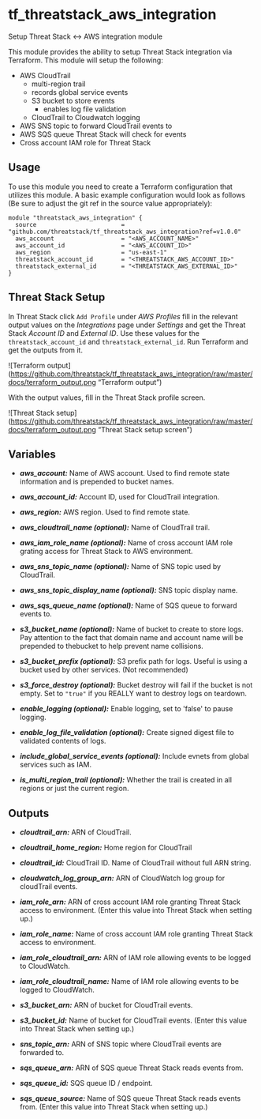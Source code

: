 # tf_threatstack_aws_integration
Setup Threat Stack <-> AWS integration module

This module provides the ability to setup Threat Stack integration via Terraform.  This module will setup the following:

* AWS CloudTrail
  * multi-region trail
  * records global service events
  * S3 bucket to store events
    * enables log file validation
  * CloudTrail to Cloudwatch logging
* AWS SNS topic to forward CloudTrail events to
* AWS SQS queue Threat Stack will check for events
* Cross account IAM role for Threat Stack


## Usage
To use this module you need to create a Terraform configuration that utilizes this module.  A basic example configuration would look as follows (Be sure to adjust the git ref in the source value appropriately):

```hcl
module "threatstack_aws_integration" {
  source                        = "github.com/threatstack/tf_threatstack_aws_integration?ref=v1.0.0"
  aws_account                   = "<AWS_ACCOUNT_NAME>"
  aws_account_id                = "<AWS_ACCOUNT_ID>"
  aws_region                    = "us-east-1"
  threatstack_account_id        = "<THREATSTACK_AWS_ACCOUNT_ID>"
  threatstack_external_id       = "<THREATSTACK_AWS_EXTERNAL_ID>"
}
```

## Threat Stack Setup
In Threat Stack click `Add Profile` under _AWS Profiles_ fill in the relevant output values on the _Integrations_ page under _Settings_ and get the Threat Stack _Account ID_ and _External ID_.  Use these values for the `threatstack_account_id` and `threatstack_external_id`.  Run Terraform and get the outputs from it.

![Terraform output](https://github.com/threatstack/tf_threatstack_aws_integration/raw/master/docs/terraform_output.png “Terraform output”)

With the output values, fill in the Threat Stack profile screen.

![Threat Stack setup](https://github.com/threatstack/tf_threatstack_aws_integration/raw/master/docs/terraform_output.png “Threat Stack setup screen”)

## Variables
* ___aws_account:___ Name of AWS account.  Used to find remote state information and is prepended to bucket names.

* ___aws_account_id:___ Account ID, used for CloudTrail integration.

* ___aws_region:___ AWS region.  Used to find remote state.

* ___aws_cloudtrail_name (optional):___ Name of CloudTrail trail.

* ___aws_iam_role_name (optional):___ Name of cross account IAM role grating access for Threat Stack to AWS environment.

* ___aws_sns_topic_name (optional):___ Name of SNS topic used by CloudTrail.

* ___aws_sns_topic_display_name (optional):___ SNS topic display name.

* ___aws_sqs_queue_name (optional):___ Name of SQS queue to forward events to.

* ___s3_bucket_name (optional):___ Name of bucket to create to store logs.  Pay attention to the fact that domain name and account name will be prepended to thebucket to help prevent name collisions.

* ___s3_bucket_prefix (optional):___ S3 prefix path for logs.  Useful is using a bucket used by other services. (Not recommended)

* ___s3_force_destroy (optional):___ Bucket destroy will fail if the bucket is not empty.  Set to `"true"` if you REALLY want to destroy logs on teardown.

* ___enable_logging (optional):___ Enable logging, set to 'false' to pause logging.

* ___enable_log_file_validation (optional):___ Create signed digest file to validated contents of logs.

* ___include_global_service_events (optional):___ Include evnets from global services such as IAM.

* ___is_multi_region_trail (optional):___ Whether the trail is created in all regions or just the current region.


## Outputs
* ___cloudtrail_arn:___ ARN of CloudTrail.

* ___cloudtrail_home_region:___ Home region for CloudTrail

* ___cloudtrail_id:___ CloudTrail ID. Name of CloudTrail without full ARN string.

* ___cloudwatch_log_group_arn:___ ARN of CloudWatch log group for cloudTrail events.

* ___iam_role_arn:___ ARN of cross account IAM role granting Threat Stack access to environment.  (Enter this value into Threat Stack when setting up.)

* ___iam_role_name:___ Name of cross account IAM role granting Threat Stack access to environment.

* ___iam_role_cloudtrail_arn:___ ARN of IAM role allowing events to be logged to CloudWatch.

* ___iam_role_cloudtrail_name:___ Name of IAM role allowing events to be logged to CloudWatch.

* ___s3_bucket_arn:___ ARN of bucket for CloudTrail events.

* ___s3_bucket_id:___ Name of bucket for CloudTrail events.  (Enter this value into Threat Stack when setting up.)

* ___sns_topic_arn:___ ARN of SNS topic where CloudTrail events are forwarded to.

* ___sqs_queue_arn:___ ARN of SQS queue Threat Stack reads events from.

* ___sqs_queue_id:___ SQS queue ID / endpoint.

* ___sqs_queue_source:___ Name of SQS queue Threat Stack reads events from.  (Enter this value into Threat Stack when setting up.)
